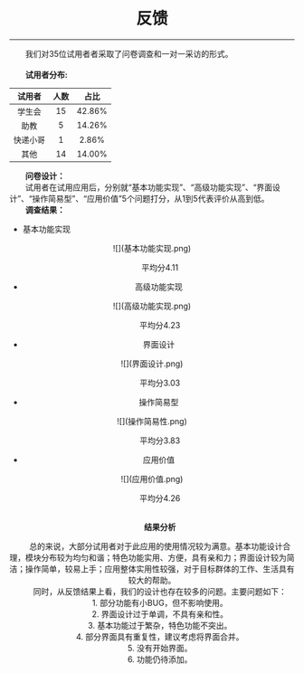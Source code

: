 # <center>反馈


---


　　我们对35位试用者者采取了问卷调查和一对一采访的形式。<br><br>　　**试用者分布:**

|  <center>**试用者** | <center>**人数** | <center><center>**占比**|
| -- | -- | -- |
| <center>学生会 | <center>15 | <center>42.86% |
| <center>助教| <center>5 | <center>14.26% |
| <center>快递小哥 | <center>1 | <center>2.86% |
| <center>其他| <center>14 | <center>14.00% |
 
　　**问卷设计：**<br>
　　试用者在试用应用后，分别就“基本功能实现”、“高级功能实现”、“界面设计”、“操作简易型”、“应用价值”5个问题打分，从1到5代表评价从高到低。<br>
　　**调查结果：**<br>

* 基本功能实现

<center>![](基本功能实现.png)

　　平均分4.11
　
* 高级功能实现

<center>![](高级功能实现.png)

　　平均分4.23


* 界面设计

<center>![](界面设计.png)

　　平均分3.03

* 操作简易型

<center>![](操作简易性.png)

　　平均分3.83

* 应用价值

<center>![](应用价值.png)

　　平均分4.26 <br><br>

　　**结果分析**

　　总的来说，大部分试用者对于此应用的使用情况较为满意。基本功能设计合理，模块分布较为均匀和谐；特色功能实用、方便，具有亲和力；界面设计较为简洁；操作简单，较易上手；应用整体实用性较强，对于目标群体的工作、生活具有较大的帮助。<br>
　　同时，从反馈结果上看，我们的设计也存在较多的问题。主要问题如下：<br>
　　1. 部分功能有小BUG，但不影响使用。<br>
　　2. 界面设计过于单调，不具有亲和性。<br>
　　3. 基本功能过于繁杂，特色功能不突出。<br>
　　4. 部分界面具有重复性，建议考虑将界面合并。<br>
　　5. 没有开始界面。<br>
　　6. 功能仍待添加。<br>
